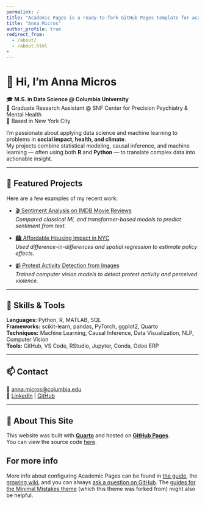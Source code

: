 ```yaml
---
permalink: /
title: "Academic Pages is a ready-to-fork GitHub Pages template for academic personal websites"
title: "Anna Micros"
author_profile: true
redirect_from: 
  - /about/
  - /about.html
+
---
```


# 👋 Hi, I’m Anna Micros

🎓 **M.S. in Data Science @ Columbia University**  
🔬 Graduate Research Assistant @ SNF Center for Precision Psychiatry & Mental Health  
📍 Based in New York City  

I’m passionate about applying data science and machine learning to problems in **social impact, health, and climate**.  
My projects combine statistical modeling, causal inference, and machine learning — often using both **R** and **Python** — to translate complex data into actionable insight.

---

## 💼 Featured Projects

Here are a few examples of my recent work:

- [🎬 Sentiment Analysis on IMDB Movie Reviews](projects/imdb-sentiment/index.qmd)  
  *Compared classical ML and transformer-based models to predict sentiment from text.*

- [🏙️ Affordable Housing Impact in NYC](projects/housing-impact/index.qmd)  
  *Used difference-in-differences and spatial regression to estimate policy effects.*

- [📹 Protest Activity Detection from Images](projects/protest-detection/index.qmd)  
  *Trained computer vision models to detect protest activity and perceived violence.*

---

## 🧠 Skills & Tools

**Languages:** Python, R, MATLAB, SQL  
**Frameworks:** scikit-learn, pandas, PyTorch, ggplot2, Quarto  
**Techniques:** Machine Learning, Causal Inference, Data Visualization, NLP, Computer Vision  
**Tools:** GitHub, VS Code, RStudio, Jupyter, Conda, Odoo ERP  

---

## 📫 Contact

📧 [anna.micros@columbia.edu](mailto:anna.micros@columbia.edu)  
🔗 [LinkedIn](https://linkedin.com/in/anna-micros) | [GitHub](https://github.com/anna-christina-mikr)

---

## 🌱 About This Site

This website was built with [**Quarto**](https://quarto.org) and hosted on [**GitHub Pages**](https://pages.github.com).  
You can view the source code [here](https://github.com/anna-christina-mikr/anna-christina-mikr.github.io).


For more info
------
More info about configuring Academic Pages can be found in [the guide](https://academicpages.github.io/markdown/), the [growing wiki](https://github.com/academicpages/academicpages.github.io/wiki), and you can always [ask a question on GitHub](https://github.com/academicpages/academicpages.github.io/discussions). The [guides for the Minimal Mistakes theme](https://mmistakes.github.io/minimal-mistakes/docs/configuration/) (which this theme was forked from) might also be helpful.
